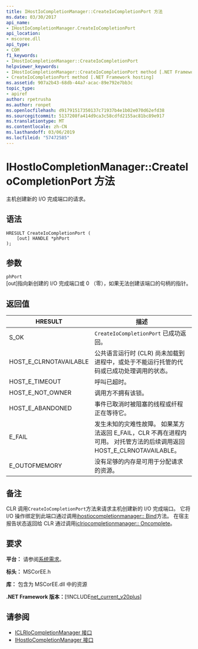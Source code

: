 ```yaml
---
title: IHostIoCompletionManager::CreateIoCompletionPort 方法
ms.date: 03/30/2017
api_name:
- IHostIoCompletionManager.CreateIoCompletionPort
api_location:
- mscoree.dll
api_type:
- COM
f1_keywords:
- IHostIoCompletionManager::CreateIoCompletionPort
helpviewer_keywords:
- IHostIoCompletionManager::CreateIoCompletionPort method [.NET Framework hosting]
- CreateIoCompletionPort method [.NET Framework hosting]
ms.assetid: 907a2b43-68db-44a7-acac-89e792e7bb3c
topic_type:
- apiref
author: rpetrusha
ms.author: ronpet
ms.openlocfilehash: d91791517350137c71937b4e1b02e070d62efd38
ms.sourcegitcommit: 5137208fa414d9ca3c58cdfd2155ac81bc89e917
ms.translationtype: MT
ms.contentlocale: zh-CN
ms.lasthandoff: 03/06/2019
ms.locfileid: "57472585"
---
```

# <a name="ihostiocompletionmanagercreateiocompletionport-method"></a>IHostIoCompletionManager::CreateIoCompletionPort 方法
主机创建新的 I/O 完成端口的请求。  
  
## <a name="syntax"></a>语法  
  
```  
HRESULT CreateIoCompletionPort (  
    [out] HANDLE *phPort  
);  
```  
  
## <a name="parameters"></a>参数  
 `phPort`  
 [out]指向新创建的 I/O 完成端口或 0 （零），如果无法创建该端口的句柄的指针。  
  
## <a name="return-value"></a>返回值  
  
|HRESULT|描述|  
|-------------|-----------------|  
|S_OK|`CreateIoCompletionPort` 已成功返回。|  
|HOST_E_CLRNOTAVAILABLE|公共语言运行时 (CLR) 尚未加载到进程中，或处于不能运行托管的代码或已成功处理调用的状态。|  
|HOST_E_TIMEOUT|呼叫已超时。|  
|HOST_E_NOT_OWNER|调用方不拥有该锁。|  
|HOST_E_ABANDONED|事件已取消时被阻塞的线程或纤程正在等待它。|  
|E_FAIL|发生未知的灾难性故障。 如果某方法返回 E_FAIL，CLR 不再在进程内可用。 对托管方法的后续调用返回 HOST_E_CLRNOTAVAILABLE。|  
|E_OUTOFMEMORY|没有足够的内存是可用于分配请求的资源。|  
  
## <a name="remarks"></a>备注  
 CLR 调用`CreateIoCompletionPort`方法来请求主机创建新的 I/O 完成端口。 它将 I/O 操作绑定到此端口通过调用[ihostiocompletionmanager:: Bind](../../../../docs/framework/unmanaged-api/hosting/ihostiocompletionmanager-bind-method.md)方法。 在宿主报告状态返回给 CLR 通过调用[iclriocompletionmanager:: Oncomplete](../../../../docs/framework/unmanaged-api/hosting/iclriocompletionmanager-oncomplete-method.md)。  
  
## <a name="requirements"></a>要求  
 **平台：** 请参阅[系统需求](../../../../docs/framework/get-started/system-requirements.md)。  
  
 **标头：** MSCorEE.h  
  
 **库：** 包含为 MSCorEE.dll 中的资源  
  
 **.NET Framework 版本：**[!INCLUDE[net_current_v20plus](../../../../includes/net-current-v20plus-md.md)]  
  
## <a name="see-also"></a>请参阅
- [ICLRIoCompletionManager 接口](../../../../docs/framework/unmanaged-api/hosting/iclriocompletionmanager-interface.md)
- [IHostIoCompletionManager 接口](../../../../docs/framework/unmanaged-api/hosting/ihostiocompletionmanager-interface.md)
